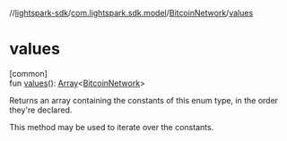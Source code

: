 //[lightspark-sdk](../../../index.md)/[com.lightspark.sdk.model](../index.md)/[BitcoinNetwork](index.md)/[values](values.md)

# values

[common]\
fun [values](values.md)(): [Array](https://kotlinlang.org/api/latest/jvm/stdlib/kotlin/-array/index.html)&lt;[BitcoinNetwork](index.md)&gt;

Returns an array containing the constants of this enum type, in the order they're declared.

This method may be used to iterate over the constants.
